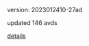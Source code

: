 version: 2023012410-27ad

updated 146 avds

[details](https://github.com/0x74f917491bfa7ebfa379/ali_avd_db/blob/master/change_log/2023/01/24/10/27ad.txt)